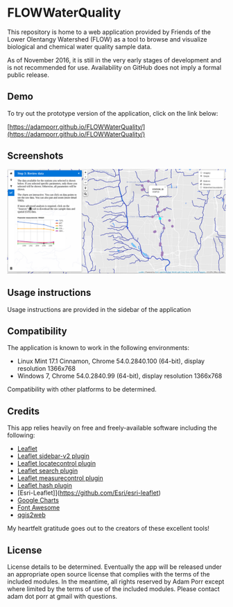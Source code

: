 # FLOWWaterQuality

This repository is home to a web application provided by Friends of
the Lower Olentangy Watershed (FLOW) as a tool to browse and visualize
biological and chemical water quality sample data. 

As of November 2016, it is still in the very early stages of
development and is not recommended for use.  Availability on GitHub
does not imply a formal public release.

## Demo

To try out the prototype version of the application, click on the link
below:

[https://adamporr.github.io/FLOWWaterQuality/](https://adamporr.github.io/FLOWWaterQuality/)

## Screenshots

![Example screenshot](images/screenshot.png)

## Usage instructions

Usage instructions are provided in the sidebar of the application

## Compatibility

The application is known to work in the following environments:

  * Linux Mint 17.1 Cinnamon, Chrome 54.0.2840.100 (64-bit), display resolution 1366x768
  * Windows 7, Chrome 54.0.2840.99 (64-bit), display resolution 1366x768

Compatibility with other platforms to be determined.

## Credits

This app relies heavily on free and freely-available software including the following:

  * [Leaflet](http://leafletjs.com/)
  * [Leaflet sidebar-v2 plugin](https://github.com/turbo87/sidebar-v2/)
  * [Leaflet locatecontrol plugin](https://github.com/domoritz/leaflet-locatecontrol)
  * [Leaflet search plugin](https://github.com/stefanocudini/leaflet-search)
  * [Leaflet measurecontrol plugin](https://github.com/makinacorpus/Leaflet.MeasureControl)
  * [Leaflet hash plugin](https://github.com/mlevans/leaflet-hash)
  * [Esri-Leaflet]](https://github.com/Esri/esri-leaflet)
  * [Google Charts](https://developers.google.com/chart/)
  * [Font Awesome](http://fontawesome.io/)
  * [qgis2web](https://github.com/tomchadwin/qgis2web)
  
My heartfelt gratitude goes out to the creators of these excellent tools!

## License

License details to be determined.  Eventually the app will be released under an appropriate open source license that complies with the terms of the included modules.  In the meantime, all rights reserved by Adam Porr except where limited by the terms of use of the included modules. Please contact adam dot porr at gmail with questions.

